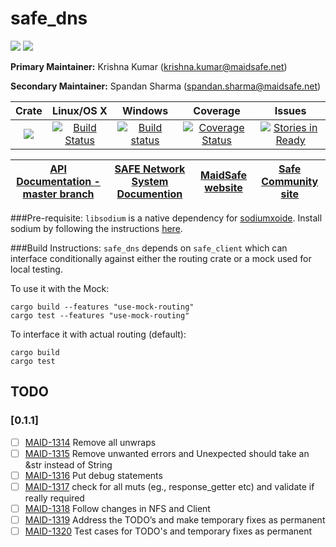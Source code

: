 # safe_dns

[![](https://img.shields.io/badge/Project%20SAFE-Approved-green.svg)](http://maidsafe.net/applications) [![](https://img.shields.io/badge/License-GPL3-green.svg)](https://github.com/maidsafe/safe_dns/blob/master/COPYING)

**Primary Maintainer:**     Krishna Kumar (krishna.kumar@maidsafe.net)

**Secondary Maintainer:**   Spandan Sharma (spandan.sharma@maidsafe.net)

|Crate|Linux/OS X|Windows|Coverage|Issues|
|:---:|:--------:|:-----:|:------:|:----:|
|[![](http://meritbadge.herokuapp.com/safe_dns)](https://crates.io/crates/safe_dns)|[![Build Status](https://travis-ci.org/maidsafe/safe_dns.svg?branch=master)](https://travis-ci.org/maidsafe/safe_dns)|[![Build status](https://ci.appveyor.com/api/projects/status/eig27xveg95e6ct6/branch/master?svg=true)](https://ci.appveyor.com/project/MaidSafe-QA/safe-dns/branch/master)|[![Coverage Status](https://coveralls.io/repos/maidsafe/safe_dns/badge.svg)](https://coveralls.io/r/maidsafe/safe_dns)|[![Stories in Ready](https://badge.waffle.io/maidsafe/safe_dns.png?label=ready&title=Ready)](https://waffle.io/maidsafe/safe_dns)|

| [API Documentation - master branch](http://maidsafe.net/safe_dns/master/) | [SAFE Network System Documention](http://systemdocs.maidsafe.net) | [MaidSafe website](http://maidsafe.net) | [Safe Community site](https://forum.safenetwork.io) |
|:------:|:-------:|:-------:|:-------:|

###Pre-requisite:
`libsodium` is a native dependency for [sodiumxoide](https://github.com/dnaq/sodiumoxide). Install sodium by following the instructions [here](https://github.com/maidsafe/QA/blob/master/Documentation/Install_libsodium.md).

###Build Instructions:
`safe_dns` depends on `safe_client` which can interface conditionally against either the routing crate or a mock used for local testing.

To use it with the Mock:
```
cargo build --features "use-mock-routing"
cargo test --features "use-mock-routing"
```

To interface it with actual routing (default):
```
cargo build
cargo test
```

## TODO

### [0.1.1]
- [ ] [MAID-1314](https://maidsafe.atlassian.net/browse/MAID-1314) Remove all unwraps
- [ ] [MAID-1315](https://maidsafe.atlassian.net/browse/MAID-1315) Remove unwanted errors and Unexpected should take an &str instead of String
- [ ] [MAID-1316](https://maidsafe.atlassian.net/browse/MAID-1316) Put debug statements
- [ ] [MAID-1317](https://maidsafe.atlassian.net/browse/MAID-1317) check for all muts (eg., response_getter etc) and validate if really required
- [ ] [MAID-1318](https://maidsafe.atlassian.net/browse/MAID-1318) Follow changes in NFS and Client
- [ ] [MAID-1319](https://maidsafe.atlassian.net/browse/MAID-1319) Address the TODO’s and make temporary fixes as permanent
- [ ] [MAID-1320](https://maidsafe.atlassian.net/browse/MAID-1320) Test cases for TODO's and temporary fixes as permanent
